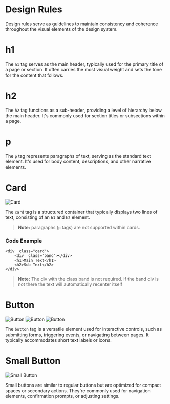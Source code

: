 # Design Rules
Design rules serve as guidelines to maintain consistency and coherence throughout the visual elements of the design system.

# h1
The `h1` tag serves as the main header, typically used for the primary title of a page or section. It often carries the most visual weight and sets the tone for the content that follows.

# h2
The `h2` tag functions as a sub-header, providing a level of hierarchy below the main header. It's commonly used for section titles or subsections within a page.

# p
The `p` tag represents paragraphs of text, serving as the standard text element. It's used for body content, descriptions, and other narrative elements.

# Card
![Card](https://i.imgur.com/I5cPhs3.png)

The `card` tag is a structured container that typically displays two lines of text, consisting of an `h1` and `h2` element.
> **Note:** paragraphs (`p` tags) are not supported within cards.

### Code Example
    <div  class="card">
		<div  class="band"></div>
		<h1>Main Text</h1>
		<h2>Sub Text</h2>
	</div>

> **Note:** The div with the class band is not required. If the band div is not there the text will automatically recenter itself

# Button
![Button](https://i.imgur.com/j3PnYu3.png) ![Button](https://i.imgur.com/c9eNpjz.png) ![Button](https://i.imgur.com/AQeRTyh.png)

The `button` tag is a versatile element used for interactive controls, such as submitting forms, triggering events, or navigating between pages. It typically accommodates short text labels or icons.

# Small Button

![Small Button](https://i.imgur.com/4FePWBo.png)

Small buttons are similar to regular buttons but are optimized for compact spaces or secondary actions. They're commonly used for navigation elements, confirmation prompts, or adjusting settings.
